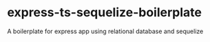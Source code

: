 # express-ts-sequelize-boilerplate
A boilerplate for express app using relational database and sequelize
